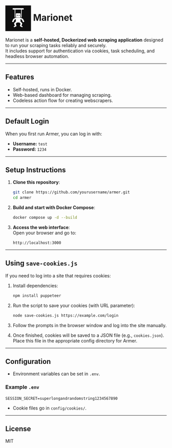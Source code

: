 # <img src="./logo.png" alt="Marionet Logo" width="80" style="vertical-align: middle;"/> Marionet

Marionet is a **self-hosted, Dockerized web scraping application** designed to run your scraping tasks reliably and securely.  
It includes support for authentication via cookies, task scheduling, and headless browser automation.

---

## Features
- Self-hosted, runs in Docker.
- Web-based dashboard for managing scraping.
- Codeless action flow for creating webscrapers.

---

## Default Login

When you first run Armer, you can log in with:

- **Username:** `test`
- **Password:** `1234`

---

## Setup Instructions

1. **Clone this repository**:
   ```bash
   git clone https://github.com/yourusername/armer.git
   cd armer
   ```

2. **Build and start with Docker Compose**:
   ```bash
   docker compose up -d --build
   ```

3. **Access the web interface**:  
   Open your browser and go to:
   ```
   http://localhost:3000
   ```

---

## Using `save-cookies.js`

If you need to log into a site that requires cookies:

1. Install dependencies:
   ```bash
   npm install puppeteer
   ```

2. Run the script to save your cookies (with URL parameter):
   ```bash
   node save-cookies.js https://example.com/login
   ```

3. Follow the prompts in the browser window and log into the site manually.

4. Once finished, cookies will be saved to a JSON file (e.g., `cookies.json`).  
   Place this file in the appropriate config directory for Armer.

---

## Configuration

- Environment variables can be set in `.env`.

### Example `.env`
```env
SESSION_SECRET=superlongandrandomstring1234567890
```

- Cookie files go in `config/cookies/`.

---

## License
MIT
